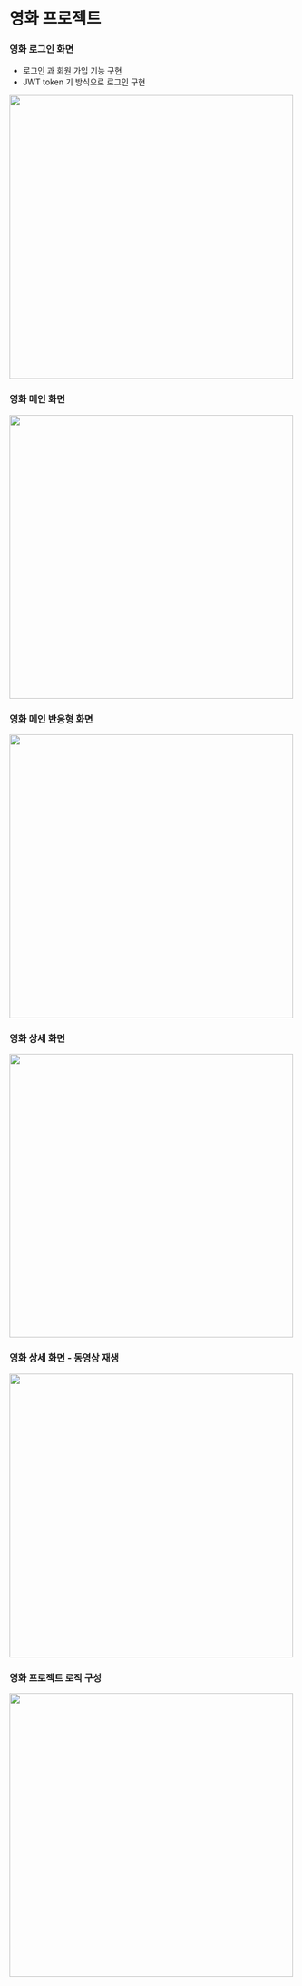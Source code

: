 # 영화 프로젝트


### 영화 로그인 화면
 - 로그인 과 회원 가입 기능 구현
 - JWT token 기 방식으로 로그인 구현
<img src="https://user-images.githubusercontent.com/100019970/233623352-4593ab50-1b76-421f-80f0-141d6eefc783.JPG" width="500" height="500">

### 영화 메인 화면
<img src="https://user-images.githubusercontent.com/100019970/233623424-b5aa2119-627a-4191-98b0-1de5e5362cf0.JPG" width="500" height="500">

### 영화 메인 반응형 화면
<img src="https://user-images.githubusercontent.com/100019970/233625073-1be0aaaf-f85f-4545-9a8a-f0f920ea6319.JPG" width="500" height="500">

### 영화 상세 화면
<img src="https://user-images.githubusercontent.com/100019970/233623471-e27397fd-44c2-4bcd-9dd8-8c942a0afd8a.JPG" width="500" height="500">

### 영화 상세 화면 - 동영상 재생
<img src="https://user-images.githubusercontent.com/100019970/233623494-0a6ef870-6573-4082-aaa7-4d53dcdaae65.JPG" width="500" height="500">

### 영화 프로젝트 로직 구성
<img src="https://user-images.githubusercontent.com/100019970/233623510-0cc7abcf-138e-4196-b80b-ba2ce447ee0c.JPG" width="500" height="500">


